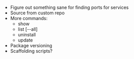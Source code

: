 - Figure out something sane for finding ports for services
- Source from custom repo
- More commands:
    - show <package>
    - list [--all]
    - uninstall
    - update
- Package versioning
- Scaffolding scripts?
